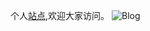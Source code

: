 个人[站点](https://www.lbihua.cn),欢迎大家访问。
![Blog](https://cdn.jsdelivr.net/gh/Iambihua/cdn/images/20210617101557.png)

